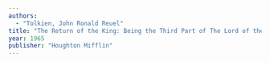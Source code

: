 ```yaml
---
authors:
  - "Tolkien, John Ronald Reuel"
title: "The Return of the King: Being the Third Part of The Lord of the Rings"
year: 1965
publisher: "Houghton Mifflin"
---
```

